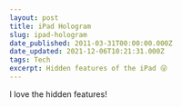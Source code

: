 ```yaml
---
layout: post
title: iPad Hologram
slug: ipad-hologram
date_published: 2011-03-31T00:00:00.000Z
date_updated: 2021-12-06T10:21:31.000Z
tags: Tech
excerpt: Hidden features of the iPad 😜
---
```


I love the hidden features!
